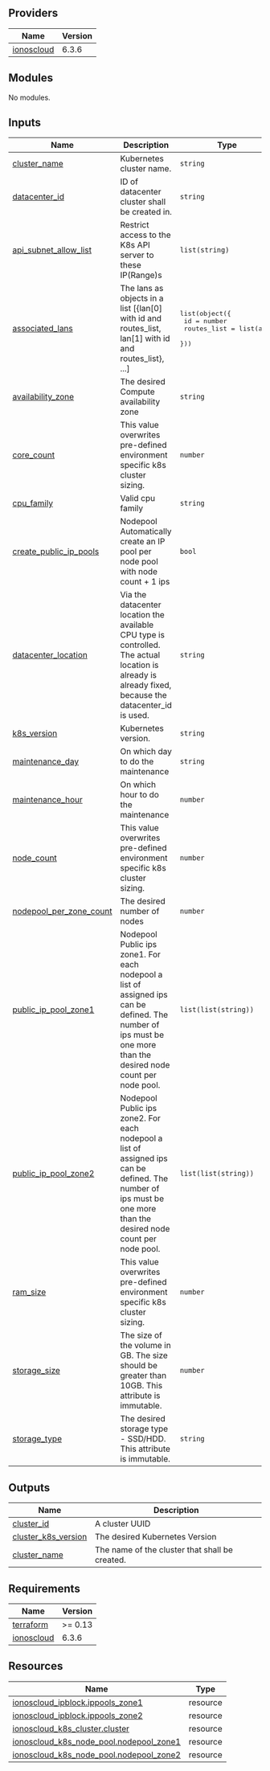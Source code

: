 <!-- BEGIN_TF_DOCS -->

## Providers

| Name | Version |
|------|---------|
| <a name="provider_ionoscloud"></a> [ionoscloud](#provider\_ionoscloud) | 6.3.6 |
## Modules

No modules.
## Inputs

| Name | Description | Type | Default | Required |
|------|-------------|------|---------|:--------:|
| <a name="input_cluster_name"></a> [cluster\_name](#input\_cluster\_name) | Kubernetes cluster name. | `string` | n/a | yes |
| <a name="input_datacenter_id"></a> [datacenter\_id](#input\_datacenter\_id) | ID of datacenter cluster shall be created in. | `string` | n/a | yes |
| <a name="input_api_subnet_allow_list"></a> [api\_subnet\_allow\_list](#input\_api\_subnet\_allow\_list) | Restrict access to the K8s API server to these IP(Range)s | `list(string)` | `null` | no |
| <a name="input_associated_lans"></a> [associated\_lans](#input\_associated\_lans) | The lans as objects in a list [{lan[0] with id and routes\_list, lan[1] with id and routes\_list}, ...] | <pre>list(object({<br>    id             = number<br>    routes_list    = list(any)<br>  }))</pre> | `[]` | no |
| <a name="input_availability_zone"></a> [availability\_zone](#input\_availability\_zone) | The desired Compute availability zone | `string` | `"ZONE_1"` | no |
| <a name="input_core_count"></a> [core\_count](#input\_core\_count) | This value overwrites pre-defined environment specific k8s cluster sizing. | `number` | `null` | no |
| <a name="input_cpu_family"></a> [cpu\_family](#input\_cpu\_family) | Valid cpu family | `string` | `"INTEL_SKYLAKE"` | no |
| <a name="input_create_public_ip_pools"></a> [create\_public\_ip\_pools](#input\_create\_public\_ip\_pools) | Nodepool Automatically create an IP pool per node pool with node count + 1 ips | `bool` | `false` | no |
| <a name="input_datacenter_location"></a> [datacenter\_location](#input\_datacenter\_location) | Via the datacenter location the available CPU type is controlled. The actual location is already is already fixed, because the datacenter\_id is used. | `string` | `""` | no |
| <a name="input_k8s_version"></a> [k8s\_version](#input\_k8s\_version) | Kubernetes version. | `string` | `"1.24.15"` | no |
| <a name="input_maintenance_day"></a> [maintenance\_day](#input\_maintenance\_day) | On which day to do the maintenance | `string` | `"Saturday"` | no |
| <a name="input_maintenance_hour"></a> [maintenance\_hour](#input\_maintenance\_hour) | On which hour to do the maintenance | `number` | `3` | no |
| <a name="input_node_count"></a> [node\_count](#input\_node\_count) | This value overwrites pre-defined environment specific k8s cluster sizing. | `number` | `1` | no |
| <a name="input_nodepool_per_zone_count"></a> [nodepool\_per\_zone\_count](#input\_nodepool\_per\_zone\_count) | The desired number of nodes | `number` | `0` | no |
| <a name="input_public_ip_pool_zone1"></a> [public\_ip\_pool\_zone1](#input\_public\_ip\_pool\_zone1) | Nodepool Public ips zone1. For each nodepool a list of assigned ips can be defined. The number of ips must be one more than the desired node count per node pool. | `list(list(string))` | `null` | no |
| <a name="input_public_ip_pool_zone2"></a> [public\_ip\_pool\_zone2](#input\_public\_ip\_pool\_zone2) | Nodepool Public ips zone2. For each nodepool a list of assigned ips can be defined. The number of ips must be one more than the desired node count per node pool. | `list(list(string))` | `null` | no |
| <a name="input_ram_size"></a> [ram\_size](#input\_ram\_size) | This value overwrites pre-defined environment specific k8s cluster sizing. | `number` | `8192` | no |
| <a name="input_storage_size"></a> [storage\_size](#input\_storage\_size) | The size of the volume in GB. The size should be greater than 10GB. This attribute is immutable. | `number` | `100` | no |
| <a name="input_storage_type"></a> [storage\_type](#input\_storage\_type) | The desired storage type - SSD/HDD. This attribute is immutable. | `string` | `"SSD"` | no |
## Outputs

| Name | Description |
|------|-------------|
| <a name="output_cluster_id"></a> [cluster\_id](#output\_cluster\_id) | A cluster UUID |
| <a name="output_cluster_k8s_version"></a> [cluster\_k8s\_version](#output\_cluster\_k8s\_version) | The desired Kubernetes Version |
| <a name="output_cluster_name"></a> [cluster\_name](#output\_cluster\_name) | The name of the cluster that shall be created. |
## Requirements

| Name | Version |
|------|---------|
| <a name="requirement_terraform"></a> [terraform](#requirement\_terraform) | >= 0.13 |
| <a name="requirement_ionoscloud"></a> [ionoscloud](#requirement\_ionoscloud) | 6.3.6 |
## Resources

| Name | Type |
|------|------|
| [ionoscloud_ipblock.ippools_zone1](https://registry.terraform.io/providers/ionos-cloud/ionoscloud/6.3.6/docs/resources/ipblock) | resource |
| [ionoscloud_ipblock.ippools_zone2](https://registry.terraform.io/providers/ionos-cloud/ionoscloud/6.3.6/docs/resources/ipblock) | resource |
| [ionoscloud_k8s_cluster.cluster](https://registry.terraform.io/providers/ionos-cloud/ionoscloud/6.3.6/docs/resources/k8s_cluster) | resource |
| [ionoscloud_k8s_node_pool.nodepool_zone1](https://registry.terraform.io/providers/ionos-cloud/ionoscloud/6.3.6/docs/resources/k8s_node_pool) | resource |
| [ionoscloud_k8s_node_pool.nodepool_zone2](https://registry.terraform.io/providers/ionos-cloud/ionoscloud/6.3.6/docs/resources/k8s_node_pool) | resource |
<!-- END_TF_DOCS -->